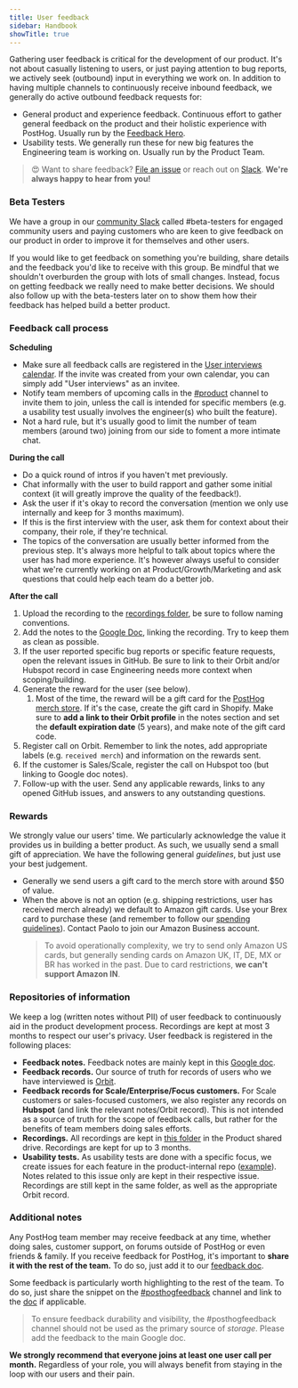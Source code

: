 ```yaml
---
title: User feedback
sidebar: Handbook
showTitle: true
---
```


Gathering user feedback is critical for the development of our product. It's not about casually listening to users, or just paying attention to bug reports, we actively seek (outbound) input in everything we work on. In addition to having multiple channels to continuously receive inbound feedback, we generally do active outbound feedback requests for:
- General product and experience feedback. Continuous effort to gather general feedback on the product and their holistic experience with PostHog. Usually run by the [Feedback Hero](#feedback-hero).
- Usability tests. We generally run these for new big features the Engineering team is working on. Usually run by the Product Team.

> 😍 Want to share feedback? [File an issue](https://posthog.com/posthog/posthog/issues) or reach out on [Slack](/slack). **We're always happy to hear from you!**


### Beta Testers
We have a group in our [community Slack](/slack) called #beta-testers for engaged community users and paying customers who are keen to give feedback on our product in order to improve it for themselves and other users.

If you would like to get feedback on something you're building, share details and the feedback you'd like to receive with this group. Be mindful that we shouldn't overburden the group with lots of small changes. Instead, focus on getting feedback we really need to make better decisions. We should also follow up with the beta-testers later on to show them how their feedback has helped build a better product.

### Feedback call process

**Scheduling**
- Make sure all feedback calls are registered in the [User interviews calendar](https://calendar.google.com/calendar/?cid=Y19tczllaWN1Ym92ZGgxYWhzNmtoY2xpNTQ3b0Bncm91cC5jYWxlbmRhci5nb29nbGUuY29t). If the invite was created from your own calendar, you can simply add "User interviews" as an invitee.
- Notify team members of upcoming calls in the [#product](https://posthog.slack.com/archives/C01RJ7T212S) channel to invite them to join, unless the call is intended for specific members (e.g. a usability test usually involves the engineer(s) who built the feature).
- Not a hard rule, but it's usually good to limit the number of team members (around two) joining from our side to foment a more intimate chat. 


**During the call**
- Do a quick round of intros if you haven't met previously.
- Chat informally with the user to build rapport and gather some initial context (it will greatly improve the quality of the feedback!).
- Ask the user if it's okay to record the conversation (mention we only use internally and keep for 3 months maximum).
- If this is the first interview with the user, ask them for context about their company, their role, if they're technical.
- The topics of the conversation are usually better informed from the previous step. It's always more helpful to talk about topics where the user has had more experience. It's however always useful to consider what we're currently working on at Product/Growth/Marketing and ask questions that could help each team do a better job.


**After the call**
1. Upload the recording to the [recordings folder][recordings], be sure to follow naming conventions.
2. Add the notes to the [Google Doc][feedback-doc], linking the recording. Try to keep them as clean as possible.
3. If the user reported specific bug reports or specific feature requests, open the relevant issues in GitHub. Be sure to link to their Orbit and/or Hubspot record in case Engineering needs more context when scoping/building.
4. Generate the reward for the user (see below).
   1. Most of the time, the reward will be a gift card for the [PostHog merch store](https://merch.posthog.com/). If it's the case, create the gift card in Shopify. Make sure to **add a link to their Orbit profile** in the notes section and set the **default expiration date** (5 years), and make note of the gift card code.
5. Register call on Orbit. Remember to link the notes, add appropriate labels (e.g. `received merch`) and information on the rewards sent.
6. If the customer is Sales/Scale, register the call on Hubspot too (but linking to Google doc notes).
7. Follow-up with the user. Send any applicable rewards, links to any opened GitHub issues, and answers to any outstanding questions.


### Rewards 
We strongly value our users' time. We particularly acknowledge the value it provides us in building a better product. As such, we usually send a small gift of appreciation. We have the following general _guidelines_, but just use your best judgement.
- Generally we send users a gift card to the merch store with around $50 of value.
- When the above is not an option (e.g. shipping restrictions, user has received merch already) we default to Amazon gift cards. Use your Brex card to purchase these (and remember to follow our [spending guidelines](/handbook/people/spending-money)). Contact Paolo to join our Amazon Business account.
    > To avoid operationally complexity, we try to send only Amazon US cards, but generally sending cards on Amazon UK, IT, DE, MX or BR has worked in the past. Due to card restrictions, **we can't support Amazon IN**.


### Repositories of information 
We keep a log (written notes without PII) of user feedback to continuously aid in the product development process. Recordings are kept at most 3 months to respect our user's privacy. User feedback is registered in the following places:
- **Feedback notes.** Feedback notes are mainly kept in this [Google doc][feedback-doc].
- **Feedback records.** Our source of truth for records of users who we have interviewed is [Orbit](https://app.orbit.love/posthog/activities?activity_type=custom%3AFeedback+call&affiliation=member). 
- **Feedback records for Scale/Enterprise/Focus customers.** For Scale customers or sales-focused customers, we also register any records on **Hubspot** (and link the relevant notes/Orbit record). This is not intended as a source of truth for the scope of feedback calls, but rather for the benefits of team members doing sales efforts.
- **Recordings.** All recordings are kept in [this folder][recordings] in the Product shared drive. Recordings are kept for up to 3 months.
- **Usability tests.** As usability tests are done with a specific focus, we create issues for each feature in the product-internal repo ([example](https://github.com/PostHog/product-internal/issues/157)). Notes related to this issue  only are kept in their respective issue. Recordings are still kept in the same folder, as well as the appropriate Orbit record. 

### Additional notes
Any PostHog team member may receive feedback at any time, whether doing sales, customer support, on forums outside of PostHog or even friends & family. If you receive feedback for PostHog, it's important to **share it with the rest of the team.** To do so, just add it to our [feedback doc][feedback-doc].

Some feedback is particularly worth highlighting to the rest of the team. To do so, just share the snippet on the [#posthogfeedback](https://posthog.slack.com/archives/C011L071P8U) channel and link to the [doc][feedback-doc] if applicable.

<blockquote class='warning-note'>
To ensure feedback durability and visibility, the #posthogfeedback channel should not be used as the primary source of <i>storage</i>. Please add the feedback to the main Google doc.
</blockquote>

**We strongly recommend that everyone joins at least one user call per month.** Regardless of your role, you will always benefit from staying in the loop with our users and their pain.

[feedback-doc]: https://docs.google.com/document/d/1762fbEbFOVZUr24jQ3pFFj91ViY72TWrTgD-JxRJ5Tc/edit
[recordings]: https://drive.google.com/drive/folders/1kmhj0GMAZTjVauN8JJKs_U7BgaD7XnUJ?usp=sharing
